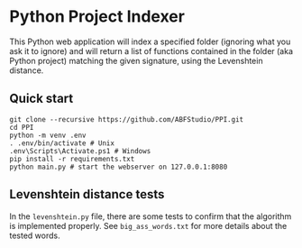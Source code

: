 # Python Project Indexer

This Python web application will index a specified folder (ignoring what you ask it to ignore) and will return a list of functions contained in the folder (aka Python project) matching the given signature, using the Levenshtein distance.

## Quick start
```console
git clone --recursive https://github.com/ABFStudio/PPI.git
cd PPI
python -m venv .env
. .env/bin/activate # Unix
.env\Scripts\Activate.ps1 # Windows
pip install -r requirements.txt
python main.py # start the webserver on 127.0.0.1:8080
```

## Levenshtein distance tests
In the `levenshtein.py` file, there are some tests to confirm that the algorithm is implemented properly. See `big_ass_words.txt` for more details about the tested words.